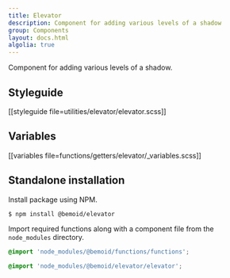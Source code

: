 ```yaml
---
title: Elevator
description: Component for adding various levels of a shadow
group: Components
layout: docs.html
algolia: true
---
```


Component for adding various levels of a shadow.

## Styleguide

[[styleguide file=utilities/elevator/elevator.scss]]

## Variables

[[variables file=functions/getters/elevator/_variables.scss]]

## Standalone installation

Install package using NPM.

```bash
$ npm install @bemoid/elevator
```

Import required functions along with a component file from the `node_modules` directory.

```scss
@import 'node_modules/@bemoid/functions/functions';

@import 'node_modules/@bemoid/elevator/elevator';
```
